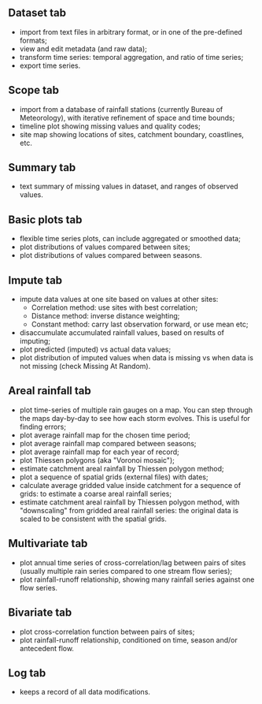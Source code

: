 ## Dataset tab ##
  * import from text files in arbitrary format, or in one of the pre-defined formats;
  * view and edit metadata (and raw data);
  * transform time series: temporal aggregation, and ratio of time series;
  * export time series.

## Scope tab ##
  * import from a database of rainfall stations (currently Bureau of Meteorology), with iterative refinement of space and time bounds;
  * timeline plot showing missing values and quality codes;
  * site map showing locations of sites, catchment boundary, coastlines, etc.

## Summary tab ##
  * text summary of missing values in dataset, and ranges of observed values.

## Basic plots tab ##
  * flexible time series plots, can include aggregated or smoothed data;
  * plot distributions of values compared between sites;
  * plot distributions of values compared between seasons.

## Impute tab ##
  * impute data values at one site based on values at other sites:
    * Correlation method: use sites with best correlation;
    * Distance method: inverse distance weighting;
    * Constant method: carry last observation forward, or use mean etc;
  * disaccumulate accumulated rainfall values, based on results of imputing;
  * plot predicted (imputed) vs actual data values;
  * plot distribution of imputed values when data is missing vs when data is not missing (check Missing At Random).

## Areal rainfall tab ##
  * plot time-series of multiple rain gauges on a map. You can step through the maps day-by-day to see how each storm evolves. This is useful for finding errors;
  * plot average rainfall map for the chosen time period;
  * plot average rainfall map compared between seasons;
  * plot average rainfall map for each year of record;
  * plot Thiessen polygons (aka "Voronoi mosaic");
  * estimate catchment areal rainfall by Thiessen polygon method;
  * plot a sequence of spatial grids (external files) with dates;
  * calculate average gridded value inside catchment for a sequence of grids: to estimate a coarse areal rainfall series;
  * estimate catchment areal rainfall by Thiessen polygon method, with "downscaling" from gridded areal rainfall series: the original data is scaled to be consistent with the spatial grids.

## Multivariate tab ##
  * plot annual time series of cross-correlation/lag between pairs of sites (usually multiple rain series compared to one stream flow series);
  * plot rainfall-runoff relationship, showing many rainfall series against one flow series.

## Bivariate tab ##
  * plot cross-correlation function between pairs of sites;
  * plot rainfall-runoff relationship, conditioned on time, season and/or antecedent flow.

## Log tab ##
  * keeps a record of all data modifications.